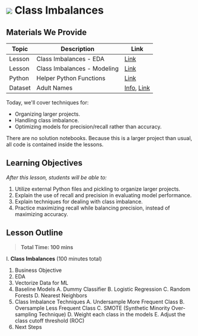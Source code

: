 # ![](https://ga-dash.s3.amazonaws.com/production/assets/logo-9f88ae6c9c3871690e33280fcf557f33.png) Class Imbalances

## Materials We Provide

| Topic | Description | Link |
| --- | --- | --- |
| Lesson | Class Imbalances - EDA | [Link](./1-lesson-imbalances-eda.ipynb)|
| Lesson | Class Imbalances - Modeling | [Link](./2-lesson-imbalances-modeling.ipynb)|
| Python | Helper Python Functions | [Link](./adult_data.py)
| Dataset | Adult Names | [Info](./data/adult.names), [Link](./data/adult.data)

Today, we'll cover techniques for:

- Organizing larger projects.
- Handling class imbalance.
- Optimizing models for precision/recall rather than accuracy.

There are no solution notebooks. Because this is a larger project than usual, all code is contained inside the lessons.


## Learning Objectives

*After this lesson, students will be able to:*

1. Utilize external Python files and pickling to organize larger projects.
2. Explain the use of recall and precision in evaluating model performance.
3. Explain techniques for dealing with class imbalance.
4. Practice maximizing recall while balancing precision, instead of maximizing accuracy.


## Lesson Outline

> **Total Time: 100 mins**

I. **Class Imbalances** (100 minutes total)

1. Business Objective
2. EDA
3. Vectorize Data for ML
4. Baseline Models
    A. Dummy Classifier
    B. Logistic Regression
    C. Random Forests
    D. Nearest Neighbors
5. Class Imbalance Techniques
    A. Undersample More Frequent Class
    B. Oversample Less Frequent Class
    C. SMOTE (Synthetic Minority Over-sampling Technique)
    D. Weight each class in the models
    E. Adjust the class cutoff threshold (ROC)
6. Next Steps

